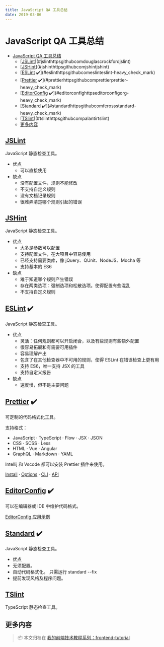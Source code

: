 ```yaml
---
title: JavaScript QA 工具总结
date: 2019-03-06
---
```


# JavaScript QA 工具总结

<!-- TOC -->

- [JavaScript QA 工具总结](#javascript-qa-工具总结)
    - [[JSLint](https://github.com/douglascrockford/JSLint)](#jslinthttpsgithubcomdouglascrockfordjslint)
    - [[JSHint](https://github.com/jshint/jshint)](#jshinthttpsgithubcomjshintjshint)
    - [[ESLint](https://github.com/eslint/eslint) :heavy_check_mark:](#eslinthttpsgithubcomeslinteslint-heavy_check_mark)
    - [[Prettier](https://github.com/prettier/prettier) :heavy_check_mark:](#prettierhttpsgithubcomprettierprettier-heavy_check_mark)
    - [[EditorConfig](https://editorconfig.org/) :heavy_check_mark:](#editorconfighttpseditorconfigorg-heavy_check_mark)
    - [[Standard](https://github.com/feross/standard) :heavy_check_mark:](#standardhttpsgithubcomferossstandard-heavy_check_mark)
    - [[TSlint](https://github.com/palantir/tslint)](#tslinthttpsgithubcompalantirtslint)
    - [更多内容](#更多内容)

<!-- /TOC -->

## [JSLint](https://github.com/douglascrockford/JSLint)

JavaScript 静态检查工具。

- 优点
  - 可以直接使用
- 缺点
  - 没有配置文件，规则不能修改
  - 不支持自定义规则
  - 没有文档记录规则
  - 很难弄清楚哪个规则引起的错误

## [JSHint](https://github.com/jshint/jshint)

JavaScript 静态检查工具。

- 优点
  - 大多是参数可以配置
  - 支持配置文件，在大项目中容易使用
  - 已经支持需要类库，像 jQuery、QUnit、NodeJS、Mocha 等
  - 支持基本的 ES6
- 缺点
  - 难于知道哪个规则产生错误
  - 存在两类选项：强制选项和松散选项。使得配置有些混乱
  - 不支持自定义规则

## [ESLint](https://github.com/eslint/eslint) :heavy_check_mark:

JavaScript 静态检查工具。

- 优点
  - 灵活：任何规则都可以开启闭合，以及有些规则有些额外配置
  - 很容易拓展和有需要可用插件
  - 容易理解产出
  - 包含了在其他检查器中不可用的规则，使得 ESLint 在错误检查上更有用
  - 支持 ES6，唯一支持 JSX 的工具
  - 支持自定义报告
- 缺点
  - 速度慢，但不是主要问题

## [Prettier](https://github.com/prettier/prettier) :heavy_check_mark:

可定制的代码格式化工具。

支持格式：

- JavaScript · TypeScript · Flow · JSX · JSON
- CSS · SCSS · Less
- HTML · Vue · Angular
- GraphQL · Markdown · YAML

Intellij 和 Vscode 都可以安装 Prettier 插件来使用。

[Install](https://prettier.io/docs/en/install.html) · [Options](https://prettier.io/docs/en/options.html) · [CLI](https://prettier.io/docs/en/cli.html) · [API](https://prettier.io/docs/en/api.html)

## [EditorConfig](https://editorconfig.org/) :heavy_check_mark:

可以在编辑器或 IDE 中维护代码格式。

[EditorConfig 应用示例](https://github.com/editorconfig/editorconfig/wiki/Projects-Using-EditorConfig)

## [Standard](https://github.com/feross/standard) :heavy_check_mark:

JavaScript 静态检查工具。

- 优点
- 无须配置。
- 自动代码格式化。 只需运行 standard --fix
- 提前发现风格及程序问题。

## [TSlint](https://github.com/palantir/tslint)

TypeScript 静态检查工具。

## 更多内容

> :package: 本文归档在 [我的前端技术教程系列：frontend-tutorial](https://github.com/dunwu/frontend-tutorial)
